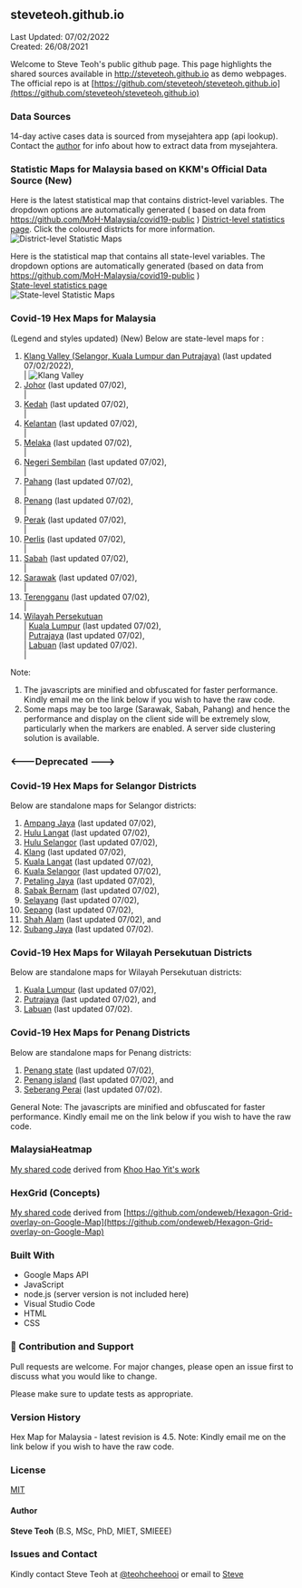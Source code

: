 ﻿## steveteoh.github.io
Last Updated: 07/02/2022
<br/>Created: 26/08/2021 

Welcome to Steve Teoh's public github page. This page highlights the shared sources available in http://steveteoh.github.io as demo webpages.
The official repo is at [https://github.com/steveteoh/steveteoh.github.io](https://github.com/steveteoh/steveteoh.github.io)

### Data Sources
14-day active cases data is sourced from mysejahtera app (api lookup). Contact the [author](mailto:chteoh@1utar.my?subject=Mysejahtera "Mysejahtera") for info about how to extract data from mysejahtera.

### Statistic Maps for Malaysia based on KKM's Official Data Source (New)
Here is the latest statistical map that contains district-level variables. The dropdown options are automatically generated ( based on data from https://github.com/MoH-Malaysia/covid19-public ) 
[District-level statistics page](https://steveteoh.github.io/Statistics/main2.html). Click the coloured districts for more information.
![District-level Statistic Maps](https://steveteoh.github.io/img/statistics2.png) 

Here is the statistical map that contains all state-level variables. The dropdown options are automatically generated (based on data from https://github.com/MoH-Malaysia/covid19-public )  
[State-level statistics page](https://steveteoh.github.io/Statistics/)     
![State-level Statistic Maps](https://steveteoh.github.io/img/statistics.png)

### Covid-19 Hex Maps for Malaysia
(Legend and styles updated)  (New)
Below are state-level maps for : <br>
1. [Klang Valley (Selangor, Kuala Lumpur dan Putrajaya)](http://steveteoh.github.io/KlangValley/) (last updated 07/02/2022), <br> |  ![Klang Valley](https://steveteoh.github.io/img/klangvalley.jpg)
2. [Johor](http://steveteoh.github.io/Johor/) (last updated 07/02), <br>        |
3. [Kedah](https://steveteoh.github.io/Kedah/) (last updated 07/02), <br>  |
4. [Kelantan](https://steveteoh.github.io/Kelantan/) (last updated 07/02), <br>  |
5. [Melaka](http://steveteoh.github.io/Melaka/) (last updated 07/02), <br>  |
6. [Negeri Sembilan](http://steveteoh.github.io/NegeriSembilan/) (last updated 07/02), <br>  |
7. [Pahang](https://steveteoh.github.io/Pahang/) (last updated 07/02), <br>  |
8. [Penang](http://steveteoh.github.io/Penang/) (last updated 07/02), <br>  |
9. [Perak](https://steveteoh.github.io/Perak/) (last updated 07/02), <br>  |
10. [Perlis](https://steveteoh.github.io/Perlis/) (last updated 07/02), <br>  |
11. [Sabah](http://steveteoh.github.io/Sabah/) (last updated 07/02), <br>  |
12. [Sarawak](http://steveteoh.github.io/Sarawak/) (last updated 07/02), <br>  |
13. [Terengganu](https://steveteoh.github.io/Terengganu/) (last updated 07/02), <br>  |
14. [Wilayah Persekutuan](http://steveteoh.github.io/Wilayah/) <br>  |
    [Kuala Lumpur](http://steveteoh.github.io/KualaLumpur/) (last updated 07/02), <br>  |
    [Putrajaya](http://steveteoh.github.io/Putrajaya/) (last updated 07/02), <br>  |
    [Labuan](http://steveteoh.github.io/Labuan/) (last updated 07/02).<br>  | 
 
Note: 
1. The javascripts are minified and obfuscated for faster performance. Kindly email me on the link below if you wish to have the raw code. 
2. Some maps may be too large (Sarawak, Sabah, Pahang) and hence the performance and display on the client side will be extremely slow, particularly when the markers are enabled. 
   A server side clustering solution is available.

### <---Deprecated --->
### Covid-19 Hex Maps for Selangor Districts
Below are standalone maps for Selangor districts: <br>
1. [Ampang Jaya](http://steveteoh.github.io/Selangor/AmpangJaya/) (last updated 07/02), <br>
2. [Hulu Langat](http://steveteoh.github.io/Selangor/HuluLangat/) (last updated 07/02), <br>
3. [Hulu Selangor](http://steveteoh.github.io/Selangor/HuluSelangor/) (last updated 07/02), <br>
4. [Klang](http://steveteoh.github.io/Selangor/Klang/) (last updated 07/02), <br>
5. [Kuala Langat](http://steveteoh.github.io/Selangor/KualaLangat/) (last updated 07/02), <br>
6. [Kuala Selangor](http://steveteoh.github.io/Selangor/KualaSelangor/) (last updated 07/02), <br>
7. [Petaling Jaya](http://steveteoh.github.io/Selangor/PetalingJaya/) (last updated 07/02), <br>
8. [Sabak Bernam](http://steveteoh.github.io/Selangor/SabakBernam) (last updated 07/02), <br>
9. [Selayang](http://steveteoh.github.io/Selangor/Selayang/) (last updated 07/02), <br>
10. [Sepang](http://steveteoh.github.io/Selangor/Sepang/) (last updated 07/02), <br>
11. [Shah Alam](http://steveteoh.github.io/Selangor/ShahAlam/) (last updated 07/02), and  <br>
12. [Subang Jaya](http://steveteoh.github.io/Selangor/SubangJaya/) (last updated 07/02).<br>

### Covid-19 Hex Maps for Wilayah Persekutuan Districts
Below are standalone maps for Wilayah Persekutuan districts: <br>
1. [Kuala Lumpur](http://steveteoh.github.io/KualaLumpur) (last updated 07/02),<br>
2. [Putrajaya](http://steveteoh.github.io/Putrajaya) (last updated 07/02), and<br>
3. [Labuan](http://steveteoh.github.io/Labuan) (last updated 07/02).<br>

### Covid-19 Hex Maps for Penang Districts
Below are standalone maps for Penang districts: <br>
1. [Penang state](http://steveteoh.github.io/Penang/index.html) (last updated 07/02),  <br>
2. [Penang island](http://steveteoh.github.io/Penang/island.html) (last updated 07/02), and  <br>
3. [Seberang Perai](http://steveteoh.github.io/Penang/perai.html) (last updated 07/02). <br>

General Note: The javascripts are minified and obfuscated for faster performance. Kindly email me on the link below if you wish to have the raw code. 

### MalaysiaHeatmap
[My shared code](http://steveteoh.github.io/MalaysiaHeatMap) derived from [Khoo Hao Yit's work](https://github.com/KhooHaoYit/KhooHaoYit.github.io/tree/main/Covid19%20Malaysia%20Heatmap)

### HexGrid (Concepts)
[My shared code](http://steveteoh.github.io/HexGrid) derived from [https://github.com/ondeweb/Hexagon-Grid-overlay-on-Google-Map](https://github.com/ondeweb/Hexagon-Grid-overlay-on-Google-Map) 

### Built With

- Google Maps API
- JavaScript
- node.js (server version is not included here)
- Visual Studio Code
- HTML
- CSS

### 🤝 Contribution and Support
Pull requests are welcome. For major changes, please open an issue first to discuss what you would like to change.

Please make sure to update tests as appropriate.

### Version History
Hex Map for Malaysia - latest revision is 4.5.
Note: Kindly email me on the link below if you wish to have the raw code. 

### License
[MIT](https://steveteoh.github.io/LICENSE)

#### Author
**Steve Teoh** (B.S, MSc, PhD, MIET, SMIEEE)

### Issues and Contact
Kindly contact Steve Teoh at [@teohcheehooi](https://twitter.com/teohcheehooi) or email to [Steve](mailto:chteoh@1utar.my?subject=Map "Map")
